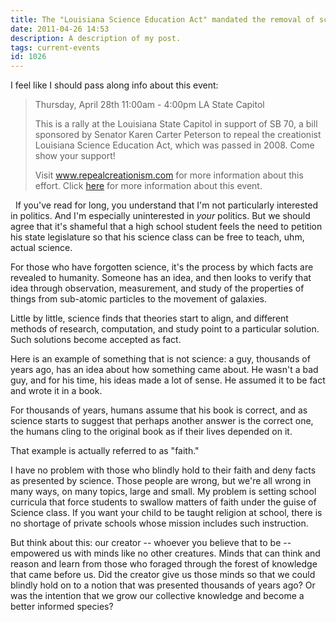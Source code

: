 ```yaml
---
title: The "Louisiana Science Education Act" mandated the removal of science from Science classes
date: 2011-04-26 14:53
description: A description of my post.
tags: current-events
id: 1026
---
```

I feel like I should pass along info about this event:

<blockquote>Thursday, April 28th
11:00am - 4:00pm
LA State Capitol

This is a rally at the Louisiana State Capitol in support of SB 70, a bill sponsored by Senator Karen Carter Peterson to repeal the creationist Louisiana Science Education Act, which was passed in 2008. Come show your support!

Visit <a href="http://www.repealcreationism.com/" target="_blank">www.repealcreationism.com</a> for more information about this effort. 
Click <a href="https://www.facebook.com/event.php?eid=209023669116019&index=1" target="_blank">here</a> for more information about this event.</blockquote>
<span class="spanEndPreview">&nbsp;</span>
If you've read for long, you understand that I'm not particularly interested in politics.  And I'm especially uninterested in <i>your</i> politics.  But we should agree that it's shameful that a high school student feels the need to petition his state legislature so that his science class can be free to teach, uhm, actual science.

For those who have forgotten science, it's the process by which facts are revealed to humanity.  Someone has an idea, and then looks to verify that idea through observation, measurement, and study of the properties of things from sub-atomic particles to the movement of galaxies.  

Little by little, science finds that theories start to align, and different methods of research, computation, and study point to a particular solution.  Such solutions become accepted as fact.

Here is an example of something that is not science:  a guy, thousands of years ago, has an idea about how something came about.  He wasn't a bad guy, and for his time, his ideas made a lot of sense.  He assumed it to be fact and wrote it in a book.

For thousands of years, humans assume that his book is correct, and as science starts to suggest that perhaps another answer is the correct one, the humans cling to the original book as if their lives depended on it.

That example is actually referred to as "faith."

I have no problem with those who blindly hold to their faith and deny facts as presented by science.  Those people are wrong, but we're all wrong in many ways, on many topics, large and small.  My problem is setting school curricula that force students to swallow matters of faith under the guise of Science class.  If you want your child to be taught religion at school, there is no shortage of private schools whose mission includes such instruction.

But think about this:  our creator -- whoever you believe that to be -- empowered us with minds like no other creatures.  Minds that can think and reason and learn from those who foraged through the forest of knowledge that came before us.  Did the creator give us those minds so that we could blindly hold on to a notion that was presented thousands of years ago?  Or was the intention that we grow our collective knowledge and become a better informed species?